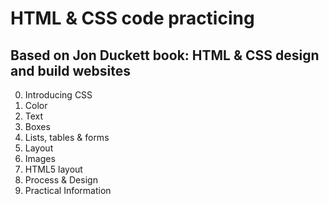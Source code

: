 # HTML & CSS code practicing 
## Based on Jon Duckett book: HTML & CSS design and build websites
0. Introducing CSS
1. Color
2. Text
3. Boxes
4. Lists, tables & forms
5. Layout
6. Images
7. HTML5 layout
8. Process & Design
9. Practical Information